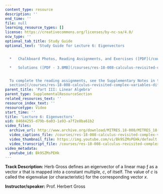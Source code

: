 ```yaml
---
content_type: resource
description: ''
end_time: ''
file: null
learning_resource_types: []
license: https://creativecommons.org/licenses/by-nc-sa/4.0/
ocw_type: ''
optional_tab_title: Study Guide
optional_text: 'Study Guide for Lecture 6: Eigenvectors


  *   Chalkboard Photos, Reading Assignments, and Exercises ([PDF](/courses/res-18-008-calculus-revisited-complex-variables-differential-equations-and-linear-algebra-fall-2011/resources/mitres_18_008_partiii_lec06))

  *   Solutions ([PDF - 3.8MB](/courses/res-18-008-calculus-revisited-complex-variables-differential-equations-and-linear-algebra-fall-2011/resources/mitres_18_008_partiii_sol06))


  To complete the reading assignments, see the Supplementary Notes in the [Study Materials
  section](/courses/res-18-008-calculus-revisited-complex-variables-differential-equations-and-linear-algebra-fall-2011/pages/study-materials).'
parent_title: 'Part III: Linear Algebra'
parent_type: SupplementalResourceSection
related_resources_text: ''
resource_index_text: ''
resourcetype: Video
start_time: ''
title: 'Lecture 6: Eigenvectors'
uid: 84684255-d79b-6a03-1a93-a7f2e8ba61b2
video_files:
  archive_url: http://www.archive.org/download/MITRES.18-008/MITRES_18-008_Part3_lec6_300k.mp4
  video_captions_file: /courses/res-18-008-calculus-revisited-complex-variables-differential-equations-and-linear-algebra-fall-2011/84cae527e7e359f3b40abd113e3f6491_Bk9SZMsPEHk.vtt
  video_thumbnail_file: https://img.youtube.com/vi/Bk9SZMsPEHk/default.jpg
  video_transcript_file: /courses/res-18-008-calculus-revisited-complex-variables-differential-equations-and-linear-algebra-fall-2011/470eade99d2f92c9fcd38590f191c1c0_Bk9SZMsPEHk.pdf
video_metadata:
  youtube_id: Bk9SZMsPEHk
---
```


**Track Description:** Herb Gross defines an eigenvector of a linear map ƒ as a vector _x_ that is mapped into a constant multiple, _c_, of itself. The value of _c_ is called the eigenvalue (or characteristic) for the corresponding vector _x_.

**Instructor/speaker:** Prof. Herbert Gross

